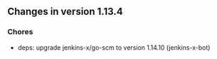 
## Changes in version 1.13.4

### Chores

* deps: upgrade jenkins-x/go-scm to version 1.14.10 (jenkins-x-bot)
